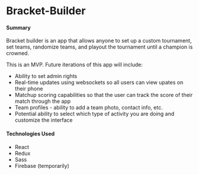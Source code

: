 # Bracket-Builder

#### Summary
Bracket builder is an app that allows anyone to set up a custom tournament, set teams, randomize teams, and playout the tournament until a champion is crowned. 

This is an MVP. Future iterations of this app will include:
* Ability to set admin rights
* Real-time updates using websockets so all users can view upates on their phone
* Matchup scoring capabilities so that the user can track the score of their match through the app
* Team profiles - ability to add a team photo, contact info, etc.
* Potential ability to select which type of activity you are doing and customize the interface


#### Technologies Used
* React
* Redux
* Sass
* Firebase (temporarily)
